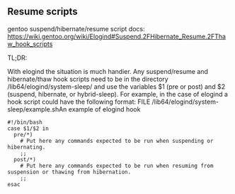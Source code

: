 Resume scripts
---

gentoo suspend/hibernate/resume script docs: https://wiki.gentoo.org/wiki/Elogind#Suspend.2FHibernate_Resume.2FThaw_hook_scripts

TL;DR:

With elogind the situation is much handier. Any suspend/resume and hibernate/thaw hook scripts need to be in the directory /lib64/elogind/system-sleep/ and use the variables $1 (pre or post) and $2 (suspend, hibernate, or hybrid-sleep). For example, in the case of elogind a hook script could have the following format:
FILE /lib64/elogind/system-sleep/example.shAn example of elogind hook

```
#!/bin/bash
case $1/$2 in
  pre/*)
    # Put here any commands expected to be run when suspending or hibernating.
    ;;
  post/*)
    # Put here any commands expected to be run when resuming from suspension or thawing from hibernation.
    ;;
esac
```
